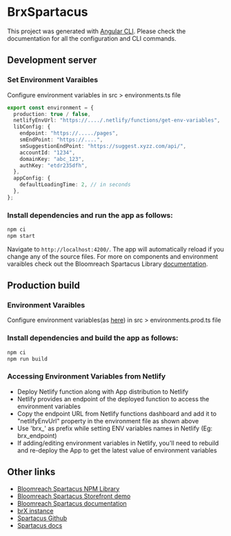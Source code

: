 # BrxSpartacus

This project was generated with [Angular CLI](https://github.com/angular/angular-cli). Please check the documentation
for all the configuration and CLI commands.

## Development server

### Set Environment Varaibles

Configure environment variables in src > environments.ts file

```typescript
export const environment = {
  production: true / false,
  netlifyEnvUrl: "https://..../.netlify/functions/get-env-variables",
  libConfig: {
    endpoint: "https://...../pages",
    smEndPoint: "https://....",
    smSuggestionEndPoint: "https://suggest.xyzz.com/api/",
    accountId: "1234",
    domainKey: "abc_123",
    authKey: "etdr235dfh",
  },
  appConfig: {
    defaultLoadingTime: 2, // in seconds
  },
};
```

### Install dependencies and run the app as follows:

```bash
npm ci
npm start
```

Navigate to `http://localhost:4200/`. The app will automatically reload if you change
any of the source files.
For more on components and environment varaibles check out the Bloomreach Spartacus Library [documentation](https://www.npmjs.com/package/@bloomreach/brx-spartacus-library).

## Production build

### Environment Varaibles

Configure environment variables(as [here](#set-environment-variables)) in src > environments.prod.ts file

### Install dependencies and build the app as follows:

```bash
npm ci
npm run build
```

### Accessing Environment Variables from Netlify

- Deploy Netlify function along with App distribution to Netlify
- Netlify provides an endpoint of the deployed function to access the environment variables
- Copy the endpoint URL from Netlify functions dashboard and add it to "netlifyEnvUrl" property in the environment file as shown above
- Use 'brx\_' as prefix while setting ENV variables names in Netlify (Eg: brx_endpoint)
- If adding/editing environment variables in Netlify, you'll need to rebuild and re-deploy the App to get the latest value of environment variables

## Other links

- [Bloomreach Spartacus NPM Library](https://www.npmjs.com/package/@bloomreach/brx-spartacus-library)
- [Bloomreach Spartacus Storefront demo](https://brx-spartacus-latest.netlify.app/)
- [Bloomreach Spartacus documentation](https://documentation.bloomreach.com/content/docs/sap-spartacus)
- [brX instance](https://spartacus-sandbox.bloomreach.io/cms/?0)
- [Spartacus Github](https://github.com/SAP/spartacus)
- [Spartacus docs](https://sap.github.io/spartacus-docs)

